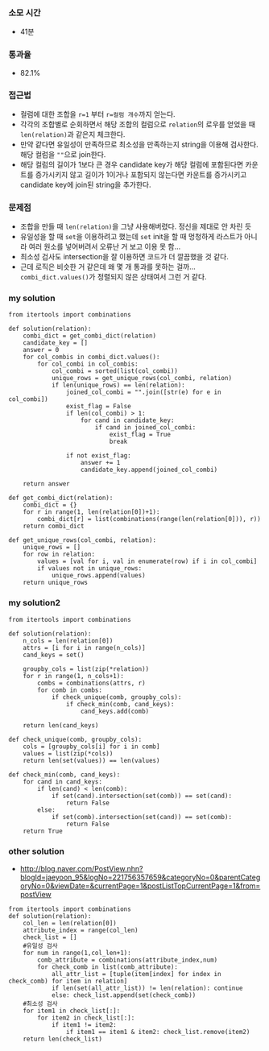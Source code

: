 ### 소모 시간
- 41분

### 통과율
- 82.1%

### 접근법
- 컬럼에 대한 조합을 `r=1` 부터 `r=컬럼 개수`까지 얻는다.
- 각각의 조합별로 순회하면서 해당 조합의 컬럼으로 `relation`의 로우를 얻었을 때 `len(relation)`과 같은지 체크한다.
- 만약 같다면 유일성이 만족하므로 최소성을 만족하는지 string을 이용해 검사한다. 해당 컬럼을 `""`으로 join한다. 
- 해당 컬럼의 길이가 1보다 큰 경우 candidate key가 해당 컬럼에 포함된다면 카운트를 증가시키지 않고 길이가 1이거나 포함되지 않는다면 카운트를 증가시키고 candidate key에 join된 string을 추가한다.

### 문제점
- 조합을 만들 때 `len(relation)`을 그냥 사용해버렸다. 정신을 제대로 안 차린 듯
- 유일성을 할 때 `set`을 이용하려고 했는데 `set` init을 할 때 멍청하게 라스트가 아니라 여러 원소를 넣어버려서 오류난 거 보고 이용 못 함...
- 최소성 검사도 intersection을 잘 이용하면 코드가 더 깔끔했을 것 같다.
- 근데 로직은 비슷한 거 같은데 왜 몇 개 통과를 못하는 걸까... `combi_dict.values()`가 정렬되지 않은 상태여서 그런 거 같다.

### my solution
```
from itertools import combinations

def solution(relation):
    combi_dict = get_combi_dict(relation)
    candidate_key = []
    answer = 0
    for col_combis in combi_dict.values():
        for col_combi in col_combis:
            col_combi = sorted(list(col_combi))
            unique_rows = get_unique_rows(col_combi, relation)
            if len(unique_rows) == len(relation):
                joined_col_combi = "".join([str(e) for e in col_combi])
                exist_flag = False
                if len(col_combi) > 1:
                    for cand in candidate_key:
                        if cand in joined_col_combi:
                            exist_flag = True
                            break
                
                if not exist_flag:
                    answer += 1
                    candidate_key.append(joined_col_combi)
    
    return answer

def get_combi_dict(relation):
    combi_dict = {}
    for r in range(1, len(relation[0])+1):
        combi_dict[r] = list(combinations(range(len(relation[0])), r))
    return combi_dict

def get_unique_rows(col_combi, relation):
    unique_rows = []
    for row in relation:
        values = [val for i, val in enumerate(row) if i in col_combi]
        if values not in unique_rows:
            unique_rows.append(values)
    return unique_rows
```

### my solution2
```
from itertools import combinations

def solution(relation):
    n_cols = len(relation[0])
    attrs = [i for i in range(n_cols)]
    cand_keys = set()

    groupby_cols = list(zip(*relation))
    for r in range(1, n_cols+1):
        combs = combinations(attrs, r)
        for comb in combs:
            if check_unique(comb, groupby_cols):
                if check_min(comb, cand_keys):
                    cand_keys.add(comb)

    return len(cand_keys)

def check_unique(comb, groupby_cols):
    cols = [groupby_cols[i] for i in comb]
    values = list(zip(*cols))
    return len(set(values)) == len(values)

def check_min(comb, cand_keys):
    for cand in cand_keys:
        if len(cand) < len(comb):
            if set(cand).intersection(set(comb)) == set(cand):
                return False
        else:
            if set(comb).intersection(set(cand)) == set(comb):
                return False
    return True
```

### other solution
- http://blog.naver.com/PostView.nhn?blogId=jaeyoon_95&logNo=221756357659&categoryNo=0&parentCategoryNo=0&viewDate=&currentPage=1&postListTopCurrentPage=1&from=postView
```
from itertools import combinations
def solution(relation):
    col_len = len(relation[0])
    attribute_index = range(col_len)
    check_list = []
    #유일성 검사
    for num in range(1,col_len+1):
        comb_attribute = combinations(attribute_index,num)
        for check_comb in list(comb_attribute):
            all_attr_list = [tuple(item[index] for index in check_comb) for item in relation]
            if len(set(all_attr_list)) != len(relation): continue
            else: check_list.append(set(check_comb))
    #최소성 검사
    for item1 in check_list[:]:
        for item2 in check_list[:]:
            if item1 != item2:
                if item1 == item1 & item2: check_list.remove(item2)
    return len(check_list)
```